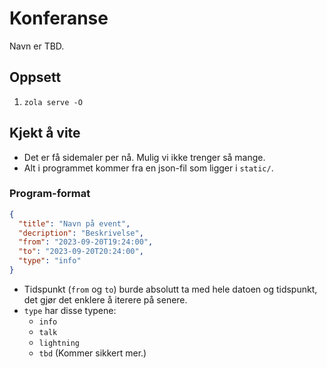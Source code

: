 # Konferanse

Navn er TBD.

## Oppsett

1. `zola serve -O`

## Kjekt å vite

- Det er få sidemaler per nå. Mulig vi ikke trenger så mange.
- Alt i programmet kommer fra en json-fil som ligger i `static/`.

### Program-format

```json
{
  "title": "Navn på event",
  "decription": "Beskrivelse",
  "from": "2023-09-20T19:24:00",
  "to": "2023-09-20T20:24:00",
  "type": "info"
}
```

- Tidspunkt (`from` og `to`) burde absolutt ta med hele datoen og tidspunkt, det gjør det enklere å iterere på senere.
- `type` har disse typene:
  - `info`
  - `talk`
  - `lightning`
  - `tbd` (Kommer sikkert mer.)
